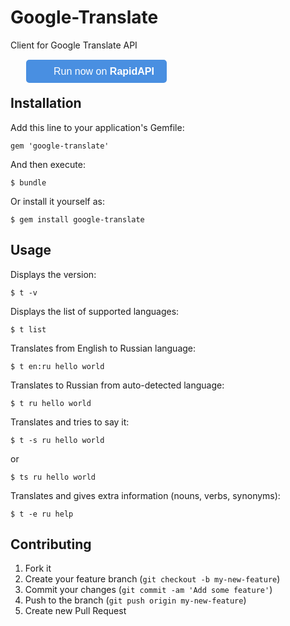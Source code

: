 #  Google-Translate

Client for Google Translate API

<div style="margin: 25px;">
<a href="https://rapidapi.com/package/GoogleTranslate/functions?utm_source=GoogleTranslateGitHub-Ruby&utm_medium=button&utm_content=Vendor_GitHub" style="
    all: initial;
    background-color: #498FE1;
    border-width: 0;
    border-radius: 5px;
    padding: 10px 20px;
    color: white;
    font-family: 'Helvetica';
    font-size: 12pt;
    background-image: url(https://scdn.rapidapi.com/logo-small.png);
    background-size: 25px;
    background-repeat: no-repeat;
    background-position-y: center;
    background-position-x: 10px;
    padding-left: 44px;
    cursor: pointer;">
  Run now on <b>RapidAPI</b>
</a>
</div>

## Installation

Add this line to your application's Gemfile:

    gem 'google-translate'

And then execute:

    $ bundle

Or install it yourself as:

    $ gem install google-translate

## Usage


Displays the version:

    $ t -v

Displays the list of supported languages:

    $ t list

Translates from English to Russian language:

    $ t en:ru hello world

Translates to Russian from auto-detected language:

    $ t ru hello world

Translates and tries to say it:

    $ t -s ru hello world

or

    $ ts ru hello world

Translates and gives extra information (nouns, verbs, synonyms):

    $ t -e ru help

## Contributing

1. Fork it
2. Create your feature branch (`git checkout -b my-new-feature`)
3. Commit your changes (`git commit -am 'Add some feature'`)
4. Push to the branch (`git push origin my-new-feature`)
5. Create new Pull Request

